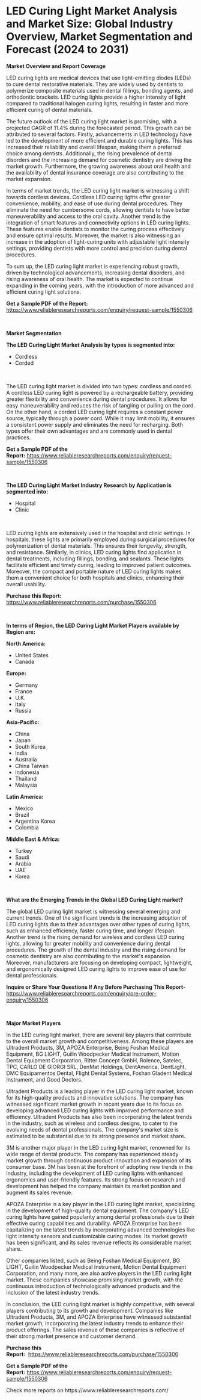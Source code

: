 <p><h1>LED Curing Light Market Analysis and Market Size: Global Industry Overview, Market Segmentation and Forecast (2024 to 2031)</h1></p><p><strong>Market Overview and Report Coverage</strong></p>
<p><p>LED curing lights are medical devices that use light-emitting diodes (LEDs) to cure dental restorative materials. They are widely used by dentists to polymerize composite materials used in dental fillings, bonding agents, and orthodontic brackets. LED curing lights provide a higher intensity of light compared to traditional halogen curing lights, resulting in faster and more efficient curing of dental materials.</p><p>The future outlook of the LED curing light market is promising, with a projected CAGR of 11.4% during the forecasted period. This growth can be attributed to several factors. Firstly, advancements in LED technology have led to the development of more efficient and durable curing lights. This has increased their reliability and overall lifespan, making them a preferred choice among dentists. Additionally, the rising prevalence of dental disorders and the increasing demand for cosmetic dentistry are driving the market growth. Furthermore, the growing awareness about oral health and the availability of dental insurance coverage are also contributing to the market expansion.</p><p>In terms of market trends, the LED curing light market is witnessing a shift towards cordless devices. Cordless LED curing lights offer greater convenience, mobility, and ease of use during dental procedures. They eliminate the need for cumbersome cords, allowing dentists to have better maneuverability and access to the oral cavity. Another trend is the integration of smart features and connectivity options in LED curing lights. These features enable dentists to monitor the curing process effectively and ensure optimal results. Moreover, the market is also witnessing an increase in the adoption of light-curing units with adjustable light intensity settings, providing dentists with more control and precision during dental procedures.</p><p>To sum up, the LED curing light market is experiencing robust growth, driven by technological advancements, increasing dental disorders, and rising awareness of oral health. The market is expected to continue expanding in the coming years, with the introduction of more advanced and efficient curing light solutions.</p></p>
<p><strong>Get a Sample PDF of the Report:</strong> <a href="https://www.reliableresearchreports.com/enquiry/request-sample/1550306">https://www.reliableresearchreports.com/enquiry/request-sample/1550306</a></p>
<p>&nbsp;</p>
<p><strong>Market Segmentation</strong></p>
<p><strong>The LED Curing Light Market Analysis by types is segmented into:</strong></p>
<p><ul><li>Cordless</li><li>Corded</li></ul></p>
<p>&nbsp;</p>
<p><p>The LED curing light market is divided into two types: cordless and corded. A cordless LED curing light is powered by a rechargeable battery, providing greater flexibility and convenience during dental procedures. It allows for easy maneuverability and reduces the risk of tangling or pulling on the cord. On the other hand, a corded LED curing light requires a constant power source, typically through a power cord. While it may limit mobility, it ensures a consistent power supply and eliminates the need for recharging. Both types offer their own advantages and are commonly used in dental practices.</p></p>
<p><strong>Get a Sample PDF of the Report:</strong>&nbsp;<a href="https://www.reliableresearchreports.com/enquiry/request-sample/1550306">https://www.reliableresearchreports.com/enquiry/request-sample/1550306</a></p>
<p>&nbsp;</p>
<p><strong>The LED Curing Light Market Industry Research by Application is segmented into:</strong></p>
<p><ul><li>Hospital</li><li>Clinic</li></ul></p>
<p>&nbsp;</p>
<p><p>LED curing lights are extensively used in the hospital and clinic settings. In hospitals, these lights are primarily employed during surgical procedures for polymerization of dental materials. This ensures their longevity, strength, and resistance. Similarly, in clinics, LED curing lights find application in dental treatments, including fillings, bonding, and sealants. These lights facilitate efficient and timely curing, leading to improved patient outcomes. Moreover, the compact and portable nature of LED curing lights makes them a convenient choice for both hospitals and clinics, enhancing their overall usability.</p></p>
<p><strong>Purchase this Report:</strong>&nbsp; <a href="https://www.reliableresearchreports.com/purchase/1550306">https://www.reliableresearchreports.com/purchase/1550306</a></p>
<p>&nbsp;</p>
<p><strong>In terms of Region, the LED Curing Light Market Players available by Region are:</strong></p>
<p>
    <p> <strong> North America: </strong>
        <ul>
            <li>United States</li>
            <li>Canada</li>
        </ul>
        </p> 
    <p> <strong> Europe: </strong>
        <ul>
            <li>Germany</li>
            <li>France</li>
            <li>U.K.</li>
            <li>Italy</li>
            <li>Russia</li>
        </ul>
        </p> 
    <p> <strong> Asia-Pacific: </strong>
        <ul>
            <li>China</li>
            <li>Japan</li>
            <li>South Korea</li>
            <li>India</li>
            <li>Australia</li>
            <li>China Taiwan</li>
            <li>Indonesia</li>
            <li>Thailand</li>
            <li>Malaysia</li>
        </ul>
        </p> 
    <p> <strong> Latin America: </strong>
        <ul>
            <li>Mexico</li>
            <li>Brazil</li>
            <li>Argentina Korea</li>
            <li>Colombia</li>
        </ul>
        </p> 
    <p> <strong> Middle East & Africa: </strong>
        <ul>
            <li>Turkey</li>
            <li>Saudi</li>
            <li>Arabia</li>
            <li>UAE</li>
            <li>Korea</li>
        </ul>
    </p>
    </p>
<p>&nbsp;</p>
<p><strong>What are the Emerging Trends in the Global LED Curing Light market?</strong></p>
<p><p>The global LED curing light market is witnessing several emerging and current trends. One of the significant trends is the increasing adoption of LED curing lights due to their advantages over other types of curing lights, such as enhanced efficiency, faster curing time, and longer lifespan. Another trend is the rising demand for wireless and cordless LED curing lights, allowing for greater mobility and convenience during dental procedures. The growth of the dental industry and the rising demand for cosmetic dentistry are also contributing to the market's expansion. Moreover, manufacturers are focusing on developing compact, lightweight, and ergonomically designed LED curing lights to improve ease of use for dental professionals.</p></p>
<p><strong>Inquire or Share Your Questions If Any Before Purchasing This Report</strong>- <a href="https://www.reliableresearchreports.com/enquiry/pre-order-enquiry/1550306">https://www.reliableresearchreports.com/enquiry/pre-order-enquiry/1550306</a></p>
<p>&nbsp;</p>
<p><strong>Major Market Players</strong></p>
<p><p>In the LED curing light market, there are several key players that contribute to the overall market growth and competitiveness. Among these players are Ultradent Products, 3M, APOZA Enterprise, Being Foshan Medical Equipment, BG LIGHT, Guilin Woodpecker Medical Instrument, Motion Dental Equipment Corporation, Ritter Concept GmbH, Rolence, Satelec, TPC, CARLO DE GIORGI SRL, DenMat Holdings, DentAmerica, DentLight, DMC Equipamentos Dental, Flight Dental Systems, Foshan Gladent Medical Instrument, and Good Doctors.</p><p>Ultradent Products is a leading player in the LED curing light market, known for its high-quality products and innovative solutions. The company has witnessed significant market growth in recent years due to its focus on developing advanced LED curing lights with improved performance and efficiency. Ultradent Products has also been incorporating the latest trends in the industry, such as wireless and cordless designs, to cater to the evolving needs of dental professionals. The company's market size is estimated to be substantial due to its strong presence and market share.</p><p>3M is another major player in the LED curing light market, renowned for its wide range of dental products. The company has experienced steady market growth through continuous product innovation and expansion of its consumer base. 3M has been at the forefront of adopting new trends in the industry, including the development of LED curing lights with enhanced ergonomics and user-friendly features. Its strong focus on research and development has helped the company maintain its market position and augment its sales revenue.</p><p>APOZA Enterprise is a key player in the LED curing light market, specializing in the development of high-quality dental equipment. The company's LED curing lights have gained popularity among dental professionals due to their effective curing capabilities and durability. APOZA Enterprise has been capitalizing on the latest trends by incorporating advanced technologies like light intensity sensors and customizable curing modes. Its market growth has been significant, and its sales revenue reflects its considerable market share.</p><p>Other companies listed, such as Being Foshan Medical Equipment, BG LIGHT, Guilin Woodpecker Medical Instrument, Motion Dental Equipment Corporation, and many more, are also active players in the LED curing light market. These companies showcase promising market growth, with the continuous introduction of technologically advanced products and the inclusion of the latest industry trends.</p><p>In conclusion, the LED curing light market is highly competitive, with several players contributing to its growth and development. Companies like Ultradent Products, 3M, and APOZA Enterprise have witnessed substantial market growth, incorporating the latest industry trends to enhance their product offerings. The sales revenue of these companies is reflective of their strong market presence and customer demand.</p></p>
<p><strong>Purchase this Report:</strong>&nbsp;&nbsp;<a href="https://www.reliableresearchreports.com/purchase/1550306">https://www.reliableresearchreports.com/purchase/1550306</a></p>
<p></p>
<p><strong>Get a Sample PDF of the Report:</strong>&nbsp;<a href="https://www.reliableresearchreports.com/enquiry/request-sample/1550306">https://www.reliableresearchreports.com/enquiry/request-sample/1550306</a></p>
<p>Check more reports on https://www.reliableresearchreports.com/</p>